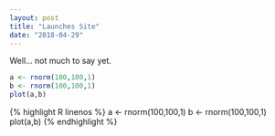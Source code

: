 ```yaml
---
layout: post
title: "Launches Site"
date: "2018-04-29"
---
```


Well... not much to say yet.

```r
a <- rnorm(100,100,1)
b <- rnorm(100,100,1)
plot(a,b)
```
{% highlight R linenos %}
a <- rnorm(100,100,1)
b <- rnorm(100,100,1)
plot(a,b)
{% endhighlight %}
